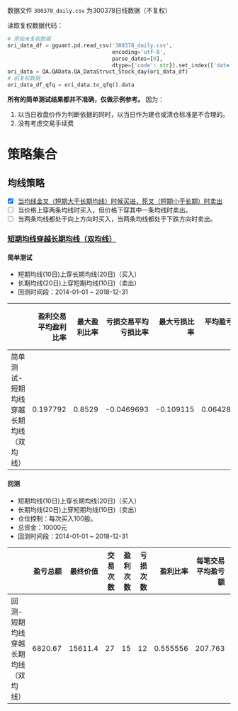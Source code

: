 数据文件 `300378_daily.csv` 为300378日线数据（不复权）

读取复权数据代码：

```python
# 原始未复权数据
ori_data_df = gquant.pd.read_csv('300378_daily.csv', 
                                 encoding='utf-8', 
                                 parse_dates=[0], 
                                 dtype={'code': str}).set_index(['date', 'code'])
ori_data = QA.QAData.QA_DataStruct_Stock_day(ori_data_df)
# 前复权数据
ori_data_df_qfq = ori_data.to_qfq().data
```

**所有的简单测试结果都并不准确，仅做示例参考。** 因为：

1. 以当日收盘价作为判断依据的同时，以当日作为建仓或清仓标准是不合理的。
2. 没有考虑交易手续费

# 策略集合

## 均线策略

* [x] [当均线金叉（短期大于长期均线）时候买进，死叉（短期小于长期）时卖出](#短期均线穿越长期均线（双均线）)
* [ ] 当价格上穿两条均线时买入，但价格下穿其中一条均线时卖出。 
* [ ] 当两条均线都处于向上方向时买入，当两条均线都处于下跌方向时卖出。

### [短期均线穿越长期均线（双均线）](策略测试-均线策略-短期均线穿越长期均线（双均线）.ipynb)

#### 简单测试

- 短期均线(10日)上穿长期均线(20日)（买入）
- 长期均线(20日)上穿短期均线(10日)（卖出）
- 回测时间段：2014-01-01 ~ 2018-12-31

|                                         |   盈利交易平均盈利比率 |   最大盈利比率 |   亏损交易平均亏损比率 |   最大亏损比率 |   平均盈亏比率 |   交易次数 |   总天数 |   平均持仓天数 |   R(平均利润/平均损失) |
|:----------------------------------------|-----------------------:|---------------:|-----------------------:|---------------:|---------------:|-----------:|---------:|---------------:|-----------------------:|
| 简单测试-短期均线穿越长期均线（双均线） |               0.197792 |         0.8529 |             -0.0469693 |      -0.109115 |      0.0642859 |         33 |     1442 |        20.8485 |                2.25487 |

#### 回测

- 短期均线(10日)上穿长期均线(20日)（买入）
- 长期均线(20日)上穿短期均线(10日)（卖出）
- 仓位控制：每次买入100股。
- 总资金：10000元
- 回测时间段：2014-01-01 ~ 2018-12-31

|                                     |   盈亏总额 |   最终价值 |   交易次数 |   盈利次数 |   亏损次数 |   盈利比率 |   每笔交易平均盈亏额 |   盈利交易平均盈利额 |   亏损交易平均亏损额 |    R |   最大回撤 |   买入平均花费 |
|:------------------------------------|-----------:|-----------:|-----------:|-----------:|-----------:|-----------:|---------------------:|---------------------:|---------------------:|-----:|-----------:|---------------:|
| 回测-短期均线穿越长期均线（双均线） |    6820.67 |    15611.4 |         27 |         15 |         12 |   0.555556 |              207.763 |              454.711 |             -100.922 | 2.06 |  -0.163974 |        2217.06 |


<div style='display: none'>

# 策略简单测试结果

* [x] [简单布林带穿越上轨（买入）/中轨（卖出）](#简单布林带穿越上轨买入中轨卖出)
* [ ] [布林带开口变化简单测试](%E7%AD%96%E7%95%A5%E6%B5%8B%E8%AF%95-%E5%B8%83%E6%9E%97%E5%B8%A6.ipynb#%E5%B8%83%E6%9E%97%E5%B8%A6%E5%BC%80%E5%8F%A3%E5%8F%98%E5%8C%96)
* [x] [均线百分比突破](#均线百分比突破)
* [x] [简单通道突破](#简单通道突破)

现有测试不理想，不知道是哪里有问题。

# 📈策略实际回测

- 默认初始资金10000元。
- 默认测试日期为2014-01-01~2018-12-31。
- 默认仓位为100股。

* [x] [回测布林带穿越上轨买入中轨卖出](#回测布林带穿越上轨买入中轨卖出)
---

## [简单布林带穿越上轨（买入）/中轨（卖出）](%E7%AD%96%E7%95%A5%E6%B5%8B%E8%AF%95-%E5%B8%83%E6%9E%97%E5%B8%A6.ipynb#%E7%AE%80%E5%8D%95%E5%B8%83%E6%9E%97%E5%B8%A6%E7%A9%BF%E8%B6%8A%E4%B8%8A%E8%BD%A8%EF%BC%88%E4%B9%B0%E5%85%A5%EF%BC%89/%E4%B8%AD%E8%BD%A8%EF%BC%88%E5%8D%96%E5%87%BA%EF%BC%89)

- 收盘价上穿布林带上轨（买入）
- 收盘价下穿布林带中轨（卖出）

默认使用30日线，上下1.5倍标准差

测试了2014~2019年之间的数据。

- 盈利交易平均盈利比率:26.25%
- 最大盈利比率:72.69%
- 亏损交易平均亏损比率:-6.18%
- 最大亏损比率:-12.46%
- 平均盈亏比率:6.90%
- 交易次数:57
- 总天数:1442
- 平均持仓天数:23.40
- R(平均利润/平均损失):1.3201

## 📈[回测布林带穿越上轨（买入）/中轨（卖出）](%E7%AD%96%E7%95%A5%E6%B5%8B%E8%AF%95-%E5%B8%83%E6%9E%97%E5%B8%A6.ipynb#%E5%B8%83%E6%9E%97%E5%B8%A6%E7%A9%BF%E8%B6%8A%E4%B8%8A%E8%BD%A8%EF%BC%88%E4%B9%B0%E5%85%A5%EF%BC%89/%E4%B8%AD%E8%BD%A8%EF%BC%88%E5%8D%96%E5%87%BA%EF%BC%89)

- 买入策略：收盘价上穿布林带上轨（[BuyStrategy1](#%E4%B9%B0%E5%8D%96%E7%AD%96%E7%95%A5)）
- 卖出策略：收盘价下穿布林带中轨（[SellStrategy1](#%E4%B9%B0%E5%8D%96%E7%AD%96%E7%95%A5)）
- 仓位控制：每次买入100股。（[Position1](#%E4%BB%93%E4%BD%8D%E6%8E%A7%E5%88%B6%E6%96%B9%E6%B3%95)）
- 总资金：10000元
- **使用30日线，上下1.5倍标准差**

|                    |            0 |
|:-------------------|-------------:|
| 盈亏总额           | 12062.4      |
| 最终价值           | 19589.8      |
| 交易次数           |    39        |
| 盈利次数           |    17        |
| 亏损次数           |    22        |
| 盈利比率           |     0.435897 |
| 每笔交易平均盈亏额 |   245.814    |
| 盈利交易平均盈利额 |   709.552    |
| 亏损交易平均亏损额 |  -112.528    |
| R                  |     2.18     |
| 最大回撤           |    -0.232387 |
| 买入平均花费       |  2501.61     |




## [均线百分比突破](%E7%AD%96%E7%95%A5%E6%B5%8B%E8%AF%95-%E9%80%9A%E9%81%93%E7%AA%81%E7%A0%B4.ipynb#%E5%9D%87%E7%BA%BF%E7%99%BE%E5%88%86%E6%AF%94%E7%AA%81%E7%A0%B4)

- 收盘价上穿20日移动均线*1.05时，买入。
- 20日移动均线*1.05下穿收盘价时，卖出。

测试了2014~2019年之间的数据。

- 盈利交易平均盈利比率:14.94%
- 最大盈利比率:50.57%
- 亏损交易平均亏损比率:-2.89%
- 最大亏损比率:-11.47%
- 平均盈亏比率:0.98%
- 交易次数:69
- 总天数:1442
- 平均持仓天数:5.9420
- R(平均利润/平均损失):0.4322


## [简单通道突破](%E7%AD%96%E7%95%A5%E6%B5%8B%E8%AF%95-%E9%80%9A%E9%81%93%E7%AA%81%E7%A0%B4.ipynb#%E7%AE%80%E5%8D%95%E9%80%9A%E9%81%93%E7%AA%81%E7%A0%B4)

- 上轨：过去30日最高价
- 下轨：过去10日最低价
- 当日最高价向上突破上轨，买入开仓，当日最低价跌破下轨平仓

测试了2014~2019年之间的数据。

- 盈利交易平均盈利比率:15.21%
- 最大盈利比率:65.14%
- 亏损交易平均亏损比率:-7.38%
- 最大亏损比率:-18.46%
- 平均盈亏比率:1.36%
- 交易次数:62
- 总天数:1442
- 平均持仓天数:16.95
- R(平均利润/平均损失):0.2453
</div>